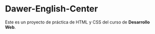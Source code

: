 # Dawer-English-Center

Este es un proyecto de práctica de HTML y CSS del curso de **Desarrollo Web**.
